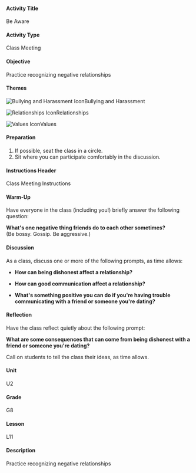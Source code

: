 #### Activity Title
Be Aware
#### Activity Type
Class Meeting
#### Objective
Practice recognizing negative relationships
#### Themes
![Bullying and Harassment Icon](http://v5cmservice.secondstep.org/MS3TP_IMAGES/SKILLS/SKILLS_SMALL_IMAGES/bullying-and-harassment-sm.png)Bullying and Harassment
 
![Relationships Icon](http://v5cmservice.secondstep.org/MS3TP_IMAGES/SKILLS/SKILLS_SMALL_IMAGES/relationships-sm.png)Relationships
 
![Values Icon](http://v5cmservice.secondstep.org/MS3TP_IMAGES/SKILLS/SKILLS_SMALL_IMAGES/values-sm.png)Values
 

#### Preparation
1. If possible, seat the class in a circle.
2. Sit where you can participate comfortably in the discussion.

#### Instructions Header
Class Meeting Instructions
#### Warm-Up
Have everyone in the class (including you!) briefly answer the following question: 

**What's one negative thing friends do to each other sometimes?**<br/>
            (Be bossy. Gossip. Be aggressive.)
#### Discussion
As a class, discuss one or more of the following prompts, as time allows:


-  **How can being dishonest affect a relationship?**

-  **How can good communication affect a relationship?**

-  **What's something positive you can do if you're having trouble communicating with a friend or someone you're dating?**
#### Reflection
Have the class reflect quietly about the following prompt:

**What are some consequences that can come from being dishonest with a friend or someone you're dating?**

Call on students to tell the class their ideas, as time allows.
#### Unit
U2
#### Grade
G8
#### Lesson
L11
#### Description
Practice recognizing negative relationships
